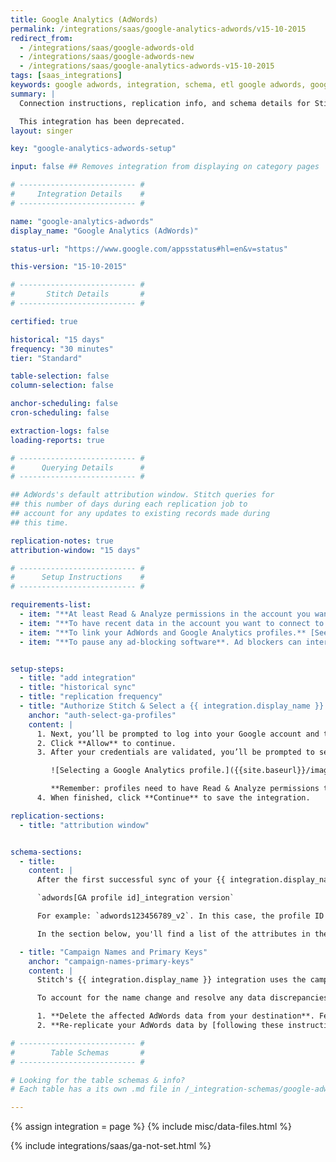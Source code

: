 ```yaml
---
title: Google Analytics (AdWords)
permalink: /integrations/saas/google-analytics-adwords/v15-10-2015
redirect_from: 
  - /integrations/saas/google-adwords-old
  - /integrations/saas/google-adwords-new
  - /integrations/saas/google-analytics-adwords-v15-10-2015
tags: [saas_integrations]
keywords: google adwords, integration, schema, etl google adwords, google adwords etl, google adwords schema
summary: |
  Connection instructions, replication info, and schema details for Stitch's Google AdWords (Analytics) integration.

  This integration has been deprecated.
layout: singer

key: "google-analytics-adwords-setup"

input: false ## Removes integration from displaying on category pages

# -------------------------- #
#     Integration Details    #
# -------------------------- #

name: "google-analytics-adwords"
display_name: "Google Analytics (AdWords)"

status-url: "https://www.google.com/appsstatus#hl=en&v=status"

this-version: "15-10-2015"

# -------------------------- #
#       Stitch Details       #
# -------------------------- #

certified: true

historical: "15 days"
frequency: "30 minutes"
tier: "Standard"

table-selection: false
column-selection: false

anchor-scheduling: false
cron-scheduling: false

extraction-logs: false
loading-reports: true

# -------------------------- #
#      Querying Details      #
# -------------------------- #

## AdWords's default attribution window. Stitch queries for
## this number of days during each replication job to
## account for any updates to existing records made during 
## this time.

replication-notes: true
attribution-window: "15 days"

# -------------------------- #
#      Setup Instructions    #
# -------------------------- #

requirements-list:
  - item: "**At least Read & Analyze permissions in the account you want to connect to Stitch**. [See Google's documentation for more info](https://support.google.com/analytics/answer/2884495?hl=en)."
  - item: "**To have recent data in the account you want to connect to Stitch.** Verify that there is data from the past 30 days in the account before continuing."
  - item: "**To link your AdWords and Google Analytics profiles.** [See Google's documentation for instructions](https://support.google.com/analytics/answer/1033961?hl=en)."
  - item: "**To pause any ad-blocking software**. Ad blockers can interfere with pop-ups, which are used in Google authorization and may prevent authorization from successfully completing."


setup-steps:
  - title: "add integration"
  - title: "historical sync"
  - title: "replication frequency"
  - title: "Authorize Stitch & Select a {{ integration.display_name }} profile"
    anchor: "auth-select-ga-profiles"
    content: |
      1. Next, you’ll be prompted to log into your Google account and to approve Stitch’s access to your Google AdWords data. **Note that we will only ever read your data.**
      2. Click **Allow** to continue.
      3. After your credentials are validated, you’ll be prompted to select the Google Analytics profile you want to connect to Stitch:

         ![Selecting a Google Analytics profile.]({{site.baseurl}}/images/integrations/ga-select-profiles.png)

         **Remember: profiles need to have Read & Analyze permissions to be detected by Stitch.** If you don’t see the profile you want in this list, we recommend that you double-check the permission settings.
      4. When finished, click **Continue** to save the integration.

replication-sections:
  - title: "attribution window"


schema-sections:
  - title: 
    content: |
      After the first successful sync of your {{ integration.display_name }} data, you'll see two tables in your destination. These tables follow this naming convention:

      `adwords[GA profile id]_integration version`

      For example: `adwords123456789_v2`. In this case, the profile ID is `123456789` and the version of the AdWords integration is `2`.

      In the section below, you'll find a list of the attributes in these tables, a brief description, and links to Google's more in-depth documentation.

  - title: "Campaign Names and Primary Keys"
    anchor: "campaign-names-primary-keys"
    content: |
      Stitch's {{ integration.display_name }} integration uses the campaign name (`campaign`) as part of the Primary Key for both the `adwords` and `campaign` tables. Because of this, **changing campaign names may lead to data discrepancies**.

      To account for the name change and resolve any data discrepancies, take the following steps:

      1. **Delete the affected AdWords data from your destination**. Feel free to delete the data back to the date of the earliest campaign which was renamed.
      2. **Re-replicate your AdWords data by [following these instructions]({{ link.replication.saas-historical | prepend: site.baseurl | append: "#after-the-initial-setup" }})**, setting the start date back to the date of the earliest campaign which was renamed. This will reset the integration's Replication Keys and re-replicate all data back to the integration's defined Start Date.

# -------------------------- #
#        Table Schemas       #
# -------------------------- #

# Looking for the table schemas & info?
# Each table has a its own .md file in /_integration-schemas/google-adwords

---
```

{% assign integration = page %}
{% include misc/data-files.html %}


{% include integrations/saas/ga-not-set.html %}